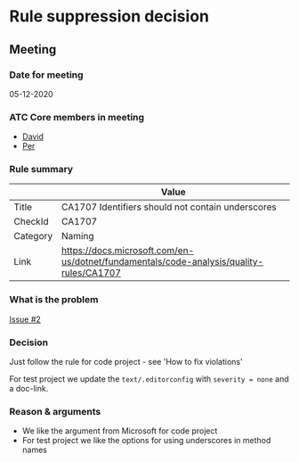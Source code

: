 # Rule suppression decision

## Meeting

### Date for meeting

05-12-2020

### ATC Core members in meeting

* [David](https://github.com/orgs/atc-net/people/davidkallesen)
* [Per](https://github.com/orgs/atc-net/people/perkops)

### Rule summary

|             | Value |
| ----------- |------------------------------------------------|
| Title       | CA1707 Identifiers should not contain underscores |
| CheckId     | CA1707 |
| Category    | Naming |
| Link        | https://docs.microsoft.com/en-us/dotnet/fundamentals/code-analysis/quality-rules/CA1707 |

### What is the problem

[Issue #2](https://github.com/atc-net/atc-coding-rules/issues/2)

### Decision

Just follow the rule for code project - see 'How to fix violations'

For test project we update the `text/.editorconfig` with `severity = none` and a doc-link.

### Reason & arguments

* We like the argument from Microsoft for code project
* For test project we like the options for using underscores in method names
